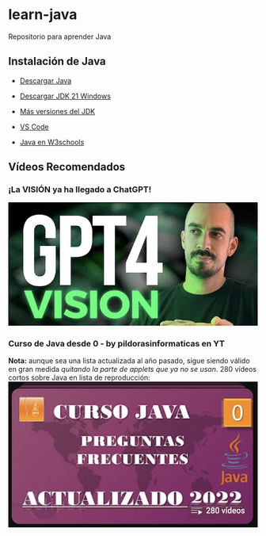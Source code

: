 # learn-java
Repositorio para aprender Java

## Instalación de Java
- [Descargar Java](https://www.java.com/es/download/ie_manual.jsp)
- [Descargar JDK 21 Windows](https://download.oracle.com/java/21/latest/jdk-21_windows-x64_bin.msi)
- [Más versiones del JDK](https://www.oracle.com/java/technologies/downloads)
- [VS Code](https://code.visualstudio.com/download)

- [Java en W3schools](https://www.w3schools.com/java/default.asp)

## Vídeos Recomendados
### ¡La VISIÓN ya ha llegado a ChatGPT!
[![ChatGPT4V](captura.png)](https://www.youtube.com/watch?v=mu0pCB6ZgWI "Análisis de GPT-4V | ¡La VISIÓN ya ha llegado a ChatGPT!")
### Curso de Java desde 0 - by pildorasinformaticas en YT
**Nota:** aunque sea una lista actualizada al año pasado, sigue siendo válido en gran medida *quitando la parte de applets que ya no se usan*.
280 vídeos cortos sobre Java en lista de reproducción:
[![Lista de Java](captura2.png)]([https://www.youtube.com/watch?v=mu0pCB6ZgWI](https://www.youtube.com/watch?v=U709qY6S9rA&list=PLU8oAlHdN5BktAXdEVCLUYzvDyqRQJ2lk&ab_channel=pildorasinformaticas)https://www.youtube.com/watch?v=U709qY6S9rA&list=PLU8oAlHdN5BktAXdEVCLUYzvDyqRQJ2lk&ab_channel=pildorasinformaticas "Curso de Java desde 0 - by pildorasinformaticas")

